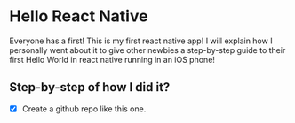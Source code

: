 # Hello React Native
Everyone has a first!  This is my first react native app!  I will explain how I personally went about it to give other 
newbies a step-by-step guide to their first Hello World in react native running in an iOS phone!

## Step-by-step of how I did it?

- [X] Create a github repo like this one.
